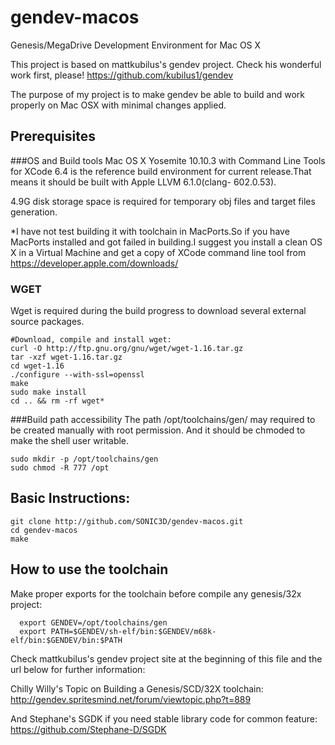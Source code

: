 # gendev-macos
Genesis/MegaDrive Development Environment for Mac OS X

This project is based on mattkubilus's gendev project.
Check his wonderful work first, please!
https://github.com/kubilus1/gendev

The purpose of my project is to make gendev be able to build and work properly on Mac OSX 
with minimal changes applied.

## Prerequisites
###OS and Build tools
Mac OS X Yosemite 10.10.3 with Command Line Tools for XCode 6.4 is the reference build 
environment for current release.That means it should be built with Apple LLVM 6.1.0(clang-
602.0.53).

4.9G disk storage space is required for temporary obj files and target files generation.

*I have not test building it with toolchain in MacPorts.So if you have MacPorts installed 
and got failed in building.I suggest you install a clean OS X in a Virtual Machine and get
a copy of XCode command line tool from https://developer.apple.com/downloads/

### WGET
Wget is required during the build progress to download several external source packages.
```
#Download, compile and install wget:
curl -O http://ftp.gnu.org/gnu/wget/wget-1.16.tar.gz
tar -xzf wget-1.16.tar.gz
cd wget-1.16
./configure --with-ssl=openssl
make
sudo make install
cd .. && rm -rf wget*
```

###Build path accessibility
The path /opt/toolchains/gen/ may required to be created manually with root permission.
And it should be chmoded to make the shell user writable.
```
sudo mkdir -p /opt/toolchains/gen
sudo chmod -R 777 /opt
```

## Basic Instructions:
```
git clone http://github.com/SONIC3D/gendev-macos.git
cd gendev-macos
make
```

## How to use the toolchain
Make proper exports for the toolchain before compile any genesis/32x project:
```
  export GENDEV=/opt/toolchains/gen
  export PATH=$GENDEV/sh-elf/bin:$GENDEV/m68k-elf/bin:$GENDEV/bin:$PATH
```
Check mattkubilus's gendev project site at the beginning of this file and the url below 
for further information:

  Chilly Willy's Topic on Building a Genesis/SCD/32X toolchain:
  http://gendev.spritesmind.net/forum/viewtopic.php?t=889
  
  And Stephane's SGDK if you need stable library code for common feature:
  https://github.com/Stephane-D/SGDK
